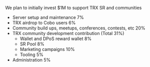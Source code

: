 We plan to initially invest $1M to support TRX SR and communities

* Server setup and maintenance 7%
* TRX airdrop to Cobo users 6%
* Community build ups, meetups, conferences, contests, etc 20%
* TRX community development contribution (Total 31%)
  * Wallet and DPoS reward wallet 8%
  * SR Pool 8%
  * Marketing campaigns 10%
  * Tooling 5%
* Administration 5%
